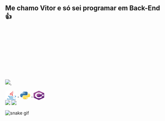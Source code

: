 ## Me chamo Vitor e só sei programar em Back-End 👍

<div>
  <a href="https://beacons.ai/Vitordspereira">
    <img height="180em" src="https://github-readme-stats.vercel.app/api?username=vitordspereira&show_icons=true&theme=dracula&include_all_commits=true&count_private-true"/>
    <img height="180em src="https://github-readme-stats.vercel.app/api/top-langs/?username=vitordspereira&layout=compact&langs_count=16&theme=dracula"/>
</div>
<div style="display: inline_block"><br>
  <img align="center" alt="Vitor-java"  height="30" width="40" src="https://raw.githubusercontent.com/devicons/devicon/master/icons/java/java-original.svg">
  <img align="center" alt="Vitor-python"  height="30" width="40" src="https://raw.githubusercontent.com/devicons/devicon/master/icons/python/python-original.svg">
  <img align="center" alt="Vitor-python"  height="30" width="40" src="https://raw.githubusercontent.com/devicons/devicon/master/icons/csharp/csharp-original.svg">
</div>
<div>
  <a href= "mailto:vitordspereira@gmail.com" target="_blank"><img src="https://img.shields.io/badge/-Gmail-%23333?style=for-the-badge&logo=gmail&logoColor=white" target="_blank"/></a>
  <a href= "https://www.linkedin.com/in/vitor-pereira-back-end-developer/" target="_blank"><img src="https://img.shields.io/badge/-LinkedIn-%23007785?style=for-the-badge&logo=linkedin&logoColor=white" target="_blank"/></a>
</div>


![snake gif](https://github.com/your-user-name/vitordspereira/blob/output/github-contribution-grid-snake.gif)
